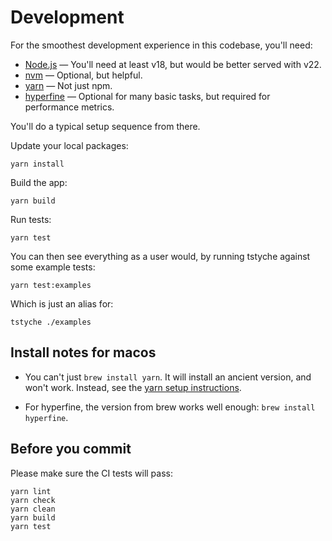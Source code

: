 # Development

For the smoothest development experience in this codebase, you'll need:

- [Node.js] — You'll need at least v18, but would be better served with v22.
- [nvm] — Optional, but helpful.
- [yarn] — Not just npm.
- [hyperfine] — Optional for many basic tasks, but required for performance metrics.

You'll do a typical setup sequence from there.

Update your local packages:

```shell
yarn install
```

Build the app:

```shell
yarn build
```

Run tests:

```shell
yarn test
```

You can then see everything as a user would, by running tstyche against some example tests:

```shell
yarn test:examples
```

Which is just an alias for:

```shell
tstyche ./examples
```

## Install notes for macos

- You can't just `brew install yarn`.
  It will install an ancient version, and won't work.
  Instead, see the [yarn setup instructions].

- For hyperfine, the version from brew works well enough: `brew install hyperfine`.

## Before you commit

Please make sure the CI tests will pass:

```shell
yarn lint
yarn check
yarn clean
yarn build
yarn test
```

[Node.js]: https://nodejs.org
[nvm]: https://github.com/nvm-sh/nvm
[yarn]: https://yarnpkg.com/getting-started/install
[hyperfine]: https://github.com/sharkdp/hyperfine
[yarn setup instructions]: https://yarnpkg.com/getting-started/install
